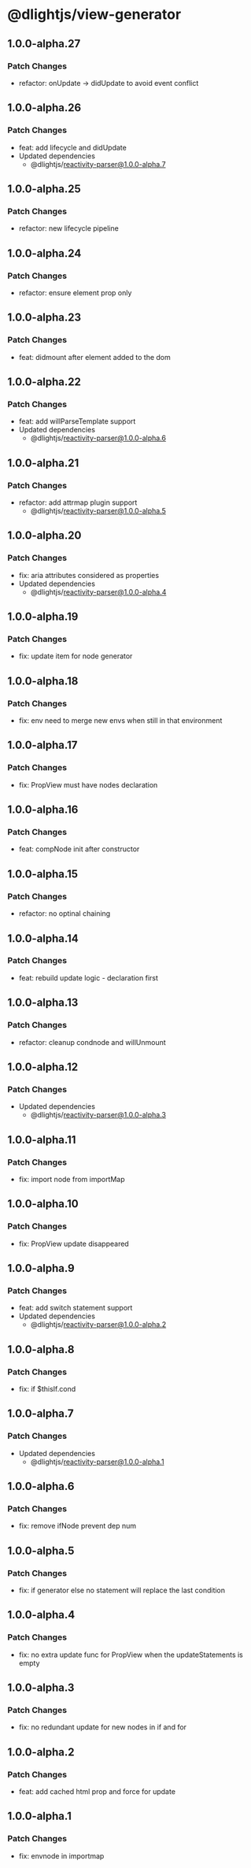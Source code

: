 # @dlightjs/view-generator

## 1.0.0-alpha.27

### Patch Changes

- refactor: onUpdate -> didUpdate to avoid event conflict

## 1.0.0-alpha.26

### Patch Changes

- feat: add lifecycle and didUpdate
- Updated dependencies
  - @dlightjs/reactivity-parser@1.0.0-alpha.7

## 1.0.0-alpha.25

### Patch Changes

- refactor: new lifecycle pipeline

## 1.0.0-alpha.24

### Patch Changes

- refactor: ensure element prop only

## 1.0.0-alpha.23

### Patch Changes

- feat: didmount after element added to the dom

## 1.0.0-alpha.22

### Patch Changes

- feat: add willParseTemplate support
- Updated dependencies
  - @dlightjs/reactivity-parser@1.0.0-alpha.6

## 1.0.0-alpha.21

### Patch Changes

- refactor: add attrmap plugin support
  - @dlightjs/reactivity-parser@1.0.0-alpha.5

## 1.0.0-alpha.20

### Patch Changes

- fix: aria attributes considered as properties
- Updated dependencies
  - @dlightjs/reactivity-parser@1.0.0-alpha.4

## 1.0.0-alpha.19

### Patch Changes

- fix: update item for node generator

## 1.0.0-alpha.18

### Patch Changes

- fix: env need to merge new envs when still in that environment

## 1.0.0-alpha.17

### Patch Changes

- fix: PropView must have nodes declaration

## 1.0.0-alpha.16

### Patch Changes

- feat: compNode init after constructor

## 1.0.0-alpha.15

### Patch Changes

- refactor: no optinal chaining

## 1.0.0-alpha.14

### Patch Changes

- feat: rebuild update logic - declaration first

## 1.0.0-alpha.13

### Patch Changes

- refactor: cleanup condnode and willUnmount

## 1.0.0-alpha.12

### Patch Changes

- Updated dependencies
  - @dlightjs/reactivity-parser@1.0.0-alpha.3

## 1.0.0-alpha.11

### Patch Changes

- fix: import node from importMap

## 1.0.0-alpha.10

### Patch Changes

- fix: PropView update disappeared

## 1.0.0-alpha.9

### Patch Changes

- feat: add switch statement support
- Updated dependencies
  - @dlightjs/reactivity-parser@1.0.0-alpha.2

## 1.0.0-alpha.8

### Patch Changes

- fix: if $thisIf.cond

## 1.0.0-alpha.7

### Patch Changes

- Updated dependencies
  - @dlightjs/reactivity-parser@1.0.0-alpha.1

## 1.0.0-alpha.6

### Patch Changes

- fix: remove ifNode prevent dep num

## 1.0.0-alpha.5

### Patch Changes

- fix: if generator else no statement will replace the last condition

## 1.0.0-alpha.4

### Patch Changes

- fix: no extra update func for PropView when the updateStatements is empty

## 1.0.0-alpha.3

### Patch Changes

- fix: no redundant update for new nodes in if and for

## 1.0.0-alpha.2

### Patch Changes

- feat: add cached html prop and force for update

## 1.0.0-alpha.1

### Patch Changes

- fix: envnode in importmap
